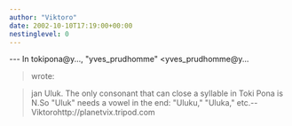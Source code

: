 ```yaml
---
author: "Viktoro"
date: 2002-10-10T17:19:00+00:00
nestinglevel: 0
---
```

\---
 In tokipona@y..., "yves\_prudhomme" <yves\_prudhomme@y...
> wrote:

> jan Uluk.
>The only consonant that can close a syllable in Toki Pona is N.So "Uluk" needs a vowel in the end: "Uluku," "Uluka," etc.--
Viktorohttp://planetvix.tripod.com